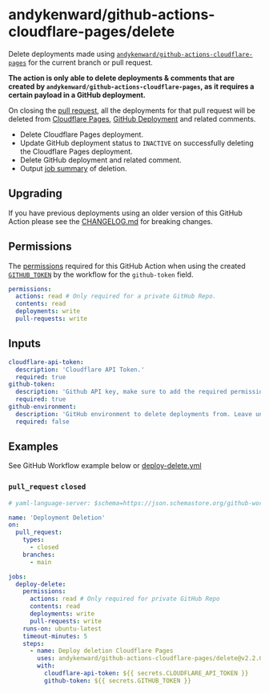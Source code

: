 # andykenward/github-actions-cloudflare-pages/delete

Delete deployments made using [`andykenward/github-actions-cloudflare-pages`](../README.md) for the current branch or pull request.

**The action is only able to delete deployments & comments that are created by `andykenward/github-actions-cloudflare-pages`, as it requires a certain payload in a GitHub deployment.**

On closing the [pull request], all the deployments for that pull request will be deleted from [Cloudflare Pages], [GitHub Deployment] and related comments.

- Delete Cloudflare Pages deployment.
- Update GitHub deployment status to `INACTIVE` on successfully deleting the Cloudflare Pages deployment.
- Delete GitHub deployment and related comment.
- Output [job summary] of deletion.

## Upgrading

If you have previous deployments using an older version of this GitHub Action please see the [CHANGELOG.md](../CHANGELOG.md) for breaking changes.

## Permissions

The [permissions] required for this GitHub Action when using the created [`GITHUB_TOKEN`] by the workflow for the `github-token` field.

```yaml
permissions:
  actions: read # Only required for a private GitHub Repo.
  contents: read
  deployments: write
  pull-requests: write
```

## Inputs

```yaml
cloudflare-api-token:
  description: 'Cloudflare API Token.'
  required: true
github-token:
  description: 'Github API key, make sure to add the required permissions for this action.'
  required: true
github-environment:
  description: 'GitHub environment to delete deployments from. Leave undefined to delete all deployments referencing the current branch or pull_request.'
  required: false
```

## Examples

See GitHub Workflow example below or [deploy-delete.yml](../.github/workflows/deploy-delete.yml)

### `pull_request` `closed`

```yaml
# yaml-language-server: $schema=https://json.schemastore.org/github-workflow.json

name: 'Deployment Deletion'
on:
  pull_request:
    types:
      - closed
    branches:
      - main

jobs:
  deploy-delete:
    permissions:
      actions: read # Only required for private GitHub Repo
      contents: read
      deployments: write
      pull-requests: write
    runs-on: ubuntu-latest
    timeout-minutes: 5
    steps:
      - name: Deploy deletion Cloudflare Pages
        uses: andykenward/github-actions-cloudflare-pages/delete@v2.2.0
        with:
          cloudflare-api-token: ${{ secrets.CLOUDFLARE_API_TOKEN }}
          github-token: ${{ secrets.GITHUB_TOKEN }}
```

[pull request]: https://docs.github.com/en/pull-requests
[Cloudflare Pages]: https://pages.cloudflare.com/
[permissions]: https://docs.github.com/en/actions/using-workflows/workflow-syntax-for-github-actions#permissions
[`GITHUB_TOKEN`]: https://docs.github.com/en/actions/security-guides/automatic-token-authentication
[GitHub Deployment]: https://docs.github.com/en/actions/deployment/targeting-different-environments/using-environments-for-deployment
[job summary]: https://docs.github.com/en/actions/using-workflows/workflow-commands-for-github-actions#adding-a-job-summary
